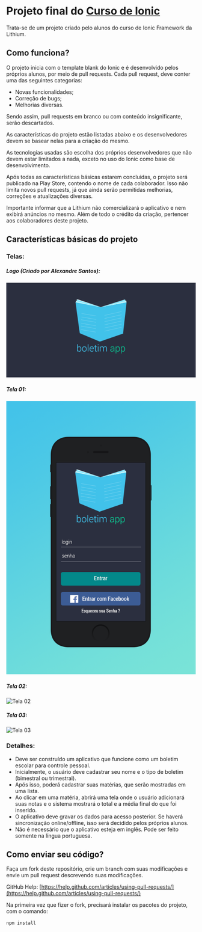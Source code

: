 # Projeto final do [Curso de Ionic](http://lithium.net.br/cursos/ionic.html)
Trata-se de um projeto criado pelo alunos do curso de Ionic Framework da Lithium. 

## Como funciona? 

O projeto inicia com o template blank do Ionic e é desenvolvido pelos próprios alunos, por meio de pull requests. Cada pull request, deve conter uma das seguintes categorias:
- Novas funcionalidades;
- Correção de bugs;
- Melhorias diversas. 

Sendo assim, pull requests em branco ou com conteúdo insignificante, serão descartados. 

As características do projeto estão listadas abaixo e os desenvolvedores devem se basear nelas para a criação do mesmo. 

As tecnologias usadas são escolha dos próprios desenvolvedores que não devem estar limitados a nada, exceto no uso do Ionic como base de desenvolvimento. 

Após todas as características básicas estarem concluídas, o projeto será publicado na Play Store, contendo o nome de cada colaborador. Isso não limita novos pull requests, já que ainda serão permitidas melhorias, correções e atualizações diversas.

Importante informar que a Lithium não comercializará o aplicativo e nem exibirá anúncios no mesmo. Além de todo o crédito da criação, pertencer aos colaboradores deste projeto. 

## Características básicas do projeto

### Telas:

##### Logo (Criado por Alexandre Santos):
![Logo](https://raw.githubusercontent.com/LithiumBR/ionic-projeto-final/master/images/logo.png "Logo")

##### Tela 01:
![Tela 01](https://raw.githubusercontent.com/LithiumBR/ionic-projeto-final/master/images/login.png "Tela 01")

##### Tela 02:
![Tela 02](https://raw.githubusercontent.com/Lithium-us/ionic-projeto-final/master/images/tela-02.png "Tela 02")

##### Tela 03:
![Tela 03](https://raw.githubusercontent.com/Lithium-us/ionic-projeto-final/master/images/tela-03.png "Tela 03")

### Detalhes:
- Deve ser construído um aplicativo que funcione como um boletim escolar para controle pessoal.
- Inicialmente, o usuário deve cadastrar seu nome e o tipo de boletim (bimestral ou trimestral). 
- Após isso, poderá cadastrar suas matérias, que serão mostradas em uma lista. 
- Ao clicar em uma matéria, abrirá uma tela onde o usuário adicionará suas notas e o sistema mostrará o total e a média final do que foi inserido. 
- O aplicativo deve gravar os dados para acesso posterior. Se haverá sincronização online/offline, isso será decidido pelos próprios alunos. 
- Não é necessário que o aplicativo esteja em inglês. Pode ser feito somente na língua portuguesa. 

## Como enviar seu código? 

Faça um fork deste repositório, crie um branch com suas modificações e envie um pull request descrevendo suas modificações.

GitHub Help: [https://help.github.com/articles/using-pull-requests/](https://help.github.com/articles/using-pull-requests/)

Na primeira vez que fizer o fork, precisará instalar os pacotes do projeto, com o comando:

```sh
npm install
```
